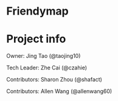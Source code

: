 # Friendymap

# Project info

Owner: Jing Tao (@taojing10)

Tech Leader: Zhe Cai (@czahie)

Contributors: Sharon Zhou (@shafact)

Contributors: Allen Wang (@allenwang60)
